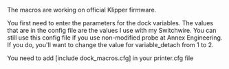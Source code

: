 The macros are working on official Klipper firmware.

You first need to enter the parameters for the dock variables. The values that are in the config file are the values I use with my Switchwire. You can still use this config file if you use non-modified probe at Annex Engineering. If you do, you'll want to change the value for variable_detach from 1 to 2.

You need to add [include dock_macros.cfg] in your printer.cfg file
